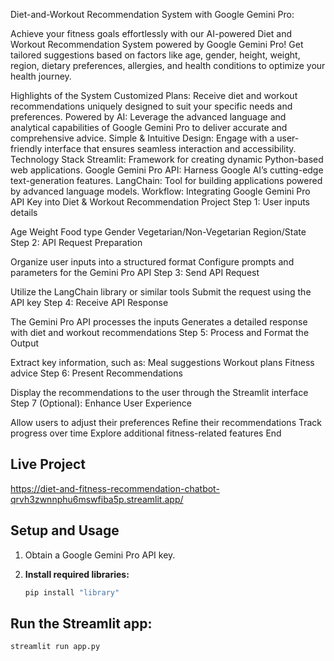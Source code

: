 Diet-and-Workout Recommendation System with Google Gemini Pro:

Achieve your fitness goals effortlessly with our AI-powered Diet and Workout Recommendation System powered by Google Gemini Pro! Get tailored suggestions based on factors like age, gender, height, weight, region, dietary preferences, allergies, and health conditions to optimize your health journey.

Highlights of the System
Customized Plans: Receive diet and workout recommendations uniquely designed to suit your specific needs and preferences.
Powered by AI: Leverage the advanced language and analytical capabilities of Google Gemini Pro to deliver accurate and comprehensive advice.
Simple & Intuitive Design: Engage with a user-friendly interface that ensures seamless interaction and accessibility.
Technology Stack
Streamlit: Framework for creating dynamic Python-based web applications.
Google Gemini Pro API: Harness Google AI’s cutting-edge text-generation features.
LangChain: Tool for building applications powered by advanced language models.
Workflow: Integrating Google Gemini Pro API Key into Diet & Workout Recommendation Project
Step 1: User inputs details

Age
Weight
Food type
Gender
Vegetarian/Non-Vegetarian
Region/State
Step 2: API Request Preparation

Organize user inputs into a structured format
Configure prompts and parameters for the Gemini Pro API
Step 3: Send API Request

Utilize the LangChain library or similar tools
Submit the request using the API key
Step 4: Receive API Response

The Gemini Pro API processes the inputs
Generates a detailed response with diet and workout recommendations
Step 5: Process and Format the Output

Extract key information, such as:
Meal suggestions
Workout plans
Fitness advice
Step 6: Present Recommendations

Display the recommendations to the user through the Streamlit interface
Step 7 (Optional): Enhance User Experience

Allow users to adjust their preferences
Refine their recommendations
Track progress over time
Explore additional fitness-related features
End

## Live Project
https://diet-and-fitness-recommendation-chatbot-qrvh3zwnnphu6mswfiba5p.streamlit.app/



## Setup and Usage

1. Obtain a Google Gemini Pro API key.
2. **Install required libraries:**

   ```bash
   pip install "library"

## Run the Streamlit app:

  ````Bash
  streamlit run app.py   
